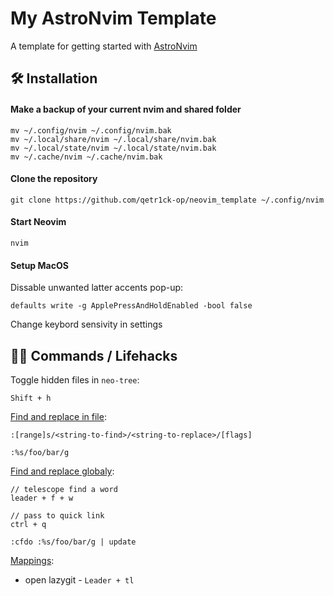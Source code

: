 # My AstroNvim Template

A template for getting started with [AstroNvim](https://github.com/AstroNvim/AstroNvim)

## 🛠️ Installation

#### Make a backup of your current nvim and shared folder

```shell
mv ~/.config/nvim ~/.config/nvim.bak
mv ~/.local/share/nvim ~/.local/share/nvim.bak
mv ~/.local/state/nvim ~/.local/state/nvim.bak
mv ~/.cache/nvim ~/.cache/nvim.bak
```

#### Clone the repository

```shell
git clone https://github.com/qetr1ck-op/neovim_template ~/.config/nvim
```

#### Start Neovim

```shell
nvim
```

#### Setup MacOS

Dissable unwanted latter accents pop-up:
```shell
defaults write -g ApplePressAndHoldEnabled -bool false
```

Change keybord sensivity in settings

## 🏋🏼 Commands / Lifehacks

Toggle hidden files in `neo-tree`:
```shell
Shift + h
```

[Find and replace in file](https://aaronbos.dev/posts/find-and-replace-neovim):
```shell
:[range]s/<string-to-find>/<string-to-replace>/[flags]

:%s/foo/bar/g
```

[Find and replace globaly](https://www.youtube.com/watch?v=9JCsPsdeflY):
```shell
// telescope find a word
leader + f + w

// pass to quick link
ctrl + q

:cfdo :%s/foo/bar/g | update
```

[Mappings](https://docs.astronvim.com/mappings/#terminal-mappings):
- open lazygit - `Leader + tl`

